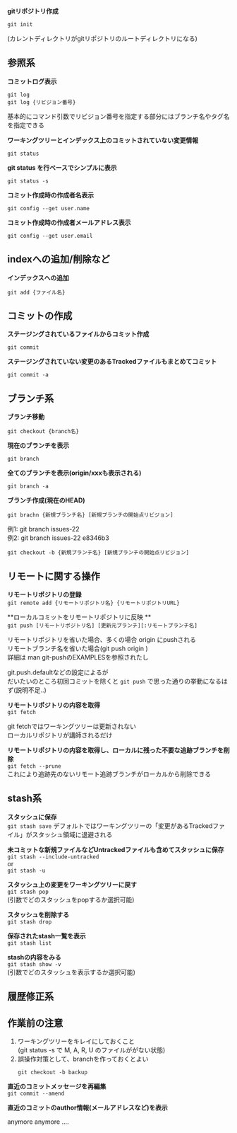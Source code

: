 **gitリポジトリ作成**  
```
git init  
```
(カレントディレクトリがgitリポジトリのルートディレクトリになる)

参照系
-----

**コミットログ表示**  
```
git log
git log {リビジョン番号}
```

基本的にコマンド引数でリビジョン番号を指定する部分にはブランチ名やタグ名を指定できる

**ワーキングツリーとインデックス上のコミットされていない変更情報**  
```
git status
```

**git status を行ベースでシンプルに表示**  
```
git status -s
```

**コミット作成時の作成者名表示**  
```
git config --get user.name
```

**コミット作成時の作成者メールアドレス表示**  
```
git config --get user.email
```


indexへの追加/削除など
--------------------

**インデックスへの追加**  
```
git add {ファイル名}
```


コミットの作成
---------------

**ステージングされているファイルからコミット作成**  
```
git commit
```

**ステージングされていない変更のあるTrackedファイルもまとめてコミット**  
```
git commit -a
```


ブランチ系
-----------

**ブランチ移動**  
```
git checkout {branch名}
```

**現在のブランチを表示**  
```
git branch
```

**全てのブランチを表示(origin/xxxも表示される)**  
```
git branch -a
```

**ブランチ作成(現在のHEAD)**  
```
git brachn {新規ブランチ名} [新規ブランチの開始点リビジョン]
```
  例1: git branch issues-22  
  例2: git branch issues-22 e8346b3   

`git checkout -b {新規ブランチ名} [新規ブランチの開始点リビジョン]`


リモートに関する操作
---------------------

**リモートリポジトリの登録**  
`git remote add {リモートリポジトリ名} {リモートリポジトリURL}`

**ローカルコミットをリモートリポジトリに反映 **  
`git push [リモートリポジトリ名] [更新元ブランチ][:リモートブランチ名]`

リモートリポジトリを省いた場合、多くの場合 origin にpushされる  
リモートブランチ名を省いた場合(git push origin )  
詳細は man git-pushのEXAMPLESを参照されたし  

git.push.defaultなどの設定によるが  
だいたいのところ初回コミットを除くと `git push` で思った通りの挙動になるはず(説明不足..)  

**リモートリポジトリの内容を取得**  
`git fetch`  

git fetchではワーキングツリーは更新されない  
ローカルリポジトリが講師されるだけ

**リモートリポジトリの内容を取得し、ローカルに残った不要な追跡ブランチを削除**  
`git fetch --prune`  
これにより追跡先のないリモート追跡ブランチがローカルから削除できる



stash系
--------

**スタッシュに保存**  
`git stash save`
デフォルトではワーキングツリーの「変更があるTrackedファイル」がスタッシュ領域に退避される

**未コミットな新規ファイルなどUntrackedファイルも含めてスタッシュに保存**  
`git stash --include-untracked`  
or  
`git stash -u`

**スタッシュ上の変更をワーキングツリーに戻す**  
`git stash pop`  
(引数でどのスタッシュをpopするか選択可能)

**スタッシュを削除する**  
`git stash drop`

**保存されたstash一覧を表示**  
`git stash list`

**stashの内容をみる**  
`git stash show -v`  
(引数でどのスタッシュを表示するか選択可能)

履歴修正系
------------

## 作業前の注意
1. ワーキングツリーをキレイにしておくこと  
  (git status -s で M, A, R, U  のファイルががない状態)
2. 誤操作対策として、branchを作っておくとよい
    ```
    git checkout -b backup
    ```

**直近のコミットメッセージを再編集**  
`git commit --amend`

**直近のコミットのauthor情報(メールアドレスなど)を表示**  

anymore anymore ....
